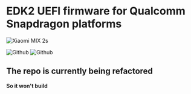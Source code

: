 # EDK2 UEFI firmware for Qualcomm Snapdragon platforms

![Xiaomi MIX 2s](https://user-images.githubusercontent.com/17036722/195763112-05011b90-1512-4c57-af1d-31e17300245d.png)

![Github](https://img.shields.io/github/downloads/edk2-porting/edk2-sdm845/total)
![Github](https://img.shields.io/github/v/release/edk2-porting/edk2-sdm845?include_prereleases)

## The repo is currently being refactored

**So it won't build**
